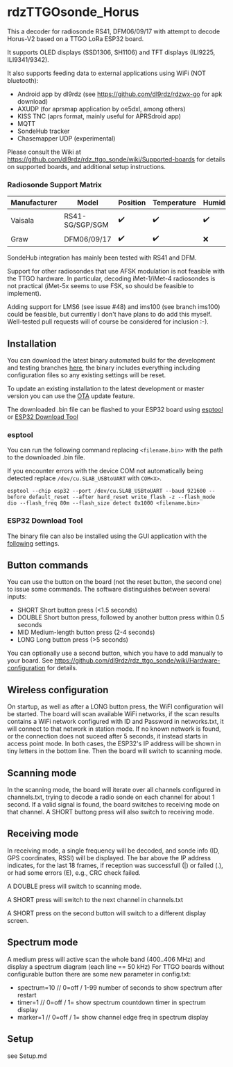 rdzTTGOsonde_Horus
============

This a decoder for radiosonde RS41, DFM06/09/17 with attempt to decode Horus-V2
based on a TTGO LoRa ESP32 board. <Do not attempt to use the current code>

It supports OLED displays (SSD1306, SH1106) and TFT displays (ILI9225, ILI9341/9342).

It also supports feeding data to external applications using WiFi (NOT bluetooth):
- Android app by dl9rdz (see https://github.com/dl9rdz/rdzwx-go for apk download)
- AXUDP (for aprsmap application by oe5dxl, among others)
- KISS TNC (aprs format, mainly useful for APRSdroid app)
- MQTT
- SondeHub tracker
- Chasemapper UDP (experimental)


Please consult the Wiki at https://github.com/dl9rdz/rdz_ttgo_sonde/wiki/Supported-boards
for details on supported boards, and additional setup instructions.


### Radiosonde Support Matrix

Manufacturer | Model | Position | Temperature | Humidity | Pressure
-------------|-------|----------|-------------|----------|----------
Vaisala | RS41-SG/SGP/SGM | :heavy_check_mark: | :heavy_check_mark: | :heavy_check_mark: | :heavy_check_mark: (for -SGP)
Graw | DFM06/09/17 | :heavy_check_mark: | :heavy_check_mark: | :x: | :x:

SondeHub integration has mainly been tested with RS41 and DFM. 


Support for other radiosondes that use AFSK modulation is not feasible with the TTGO hardware.
In particular, decoding iMet-1/iMet-4 radiosondes is not practical (iMet-5x seems to use FSK,
so should be feasible to implement).

Adding support for LMS6 (see issue #48) and ims100 (see branch ims100) could be feasible,
but currently I don't have plans to do add this myself. Well-tested pull requests will of
course be considered for inclusion :-).

## Installation

You can download the latest binary automated build for the development and testing branches [here](http://rdzsonde.mooo.com/download.html), the binary includes everything including configuration files so any existing settings will be reset. 

To update an existing installation to the latest development or master version you can use the [OTA](https://github.com/dl9rdz/rdz_ttgo_sonde/wiki/Other-features#over-the-air-updates) update feature.

The downloaded .bin file can be flashed to your ESP32 board using [esptool](https://github.com/espressif/esptool) or [ESP32 Download Tool](https://www.espressif.com/en/support/download/other-tools)

### esptool

You can run the following command replacing `<filename.bin>` with the path to the downloaded .bin file. 

If you encounter errors with the device COM not automatically being detected replace `/dev/cu.SLAB_USBtoUART` with `COM<X>`.

```
esptool --chip esp32 --port /dev/cu.SLAB_USBtoUART --baud 921600 --before default_reset --after hard_reset write_flash -z --flash_mode dio --flash_freq 80m --flash_size detect 0x1000 <filename.bin>
```

### ESP32 Download Tool

The binary file can also be installed using the GUI application with the [following](http://rdzsonde.mooo.com/) settings.

## Button commands

You can use the button on the board (not the reset button, the second one) to
issue some commands. The software distinguishes between several inputs:

- SHORT	Short button press (<1.5 seconds)
- DOUBLE  Short button press, followed by another button press within 0.5 seconds
- MID	Medium-length button press (2-4 seconds)
- LONG	Long button press (>5 seconds)

You can optionally use a second button, which you have to add manually to your board.
See https://github.com/dl9rdz/rdz_ttgo_sonde/wiki/Hardware-configuration for details.


## Wireless configuration

On startup, as well as after a LONG button press, the WiFI configuration will
be started.  The board will scan available WiFi networks, if the scan results
contains a WiFi network configured with ID and Password in networks.txt, it
will connect to that network in station mode. If no known network is found, or
the connection does not suceed after 5 seconds, it instead starts in access point
mode. In both cases, the ESP32's IP address will be shown in tiny letters in the
bottom line. Then the board will switch to scanning mode.

## Scanning mode

In the scanning mode, the board will iterate over all channels configured in
channels.txt, trying to decode a radio sonde on each channel for about 1 second.
If a valid signal is found, the board switches to receiving mode on that channel.
A SHORT buttong press will also switch to receiving mode.

## Receiving mode

In receiving mode, a single frequency will be decoded, and sonde info (ID, GPS
coordinates, RSSI) will be displayed. The bar above the IP address indicates,
for the last 18 frames, if reception was successfull (|) or failed (.), or had
some errors (E), e.g., CRC check failed.
 
A DOUBLE press will switch to scanning mode.

A SHORT press will switch to the next channel in channels.txt

A SHORT press on the second button will switch to a different display screen.

## Spectrum mode

A medium press will active scan the whole band (400..406 MHz) and display a
spectrum diagram (each line == 50 kHz)
For TTGO boards without configurable button there are some new parameter in config.txt:
- spectrum=10       // 0=off / 1-99 number of seconds to show spectrum after restart
- timer=1           // 0=off / 1= show spectrum countdown timer in spectrum display
- marker=1          // 0=off / 1= show channel edge freq in spectrum display

## Setup

see Setup.md

